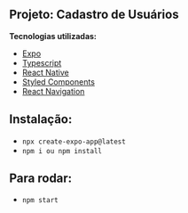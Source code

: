 ## Projeto: Cadastro de Usuários

**Tecnologias utilizadas:**

- [Expo]()
- [Typescript]()
- [React Native]()
- [Styled Components]()
- [React Navigation]()

## Instalação:

- `npx create-expo-app@latest`
- `npm i ou npm install`

## Para rodar:

- `npm start`
